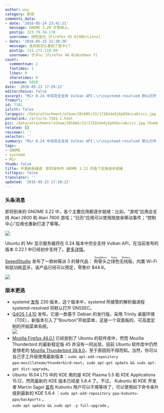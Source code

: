 ```yaml
---
author: wxy
category: 新闻
comments_data:
- date: '2016-05-24 23:41:21'
  message: GNOME 3.20 才刚用上。
  postip: 223.79.34.178
  username: 绿色圣光 [Firefox 45.0|GNU/Linux]
- date: '2016-05-25 21:38:36'
  message: 话说我怎么看到了欧卡2？
  postip: 115.171.118.89
  username: 朩ダo○ [Firefox 46.0|Windows 7]
count:
  commentnum: 2
  favtimes: 1
  likes: 0
  sharetimes: 0
  viewnum: 5020
date: '2016-05-23 17:28:22'
editorchoice: false
excerpt: "Mir 0.24 中将完全支持 Vulkan API；\r\nsystemd-resolved 默认打开 DNSSEC"
fromurl: ''
id: 7381
islctt: false
largepic: /data/attachment/album/201605/23/172824e6j6p85bcca6cccc.jpg
permalink: /article-7381-1.html
pic: /data/attachment/album/201605/23/172824e6j6p85bcca6cccc.jpg.thumb.jpg
related: []
reviewer: ''
selector: ''
summary: "Mir 0.24 中将完全支持 Vulkan API；\r\nsystemd-resolved 默认打开 DNSSEC"
tags:
- GNOME
- systemd
- Mir
thumb: false
title: 开源新闻速递：即将发布的 GNOME 3.22 的各个应用逐步就绪
titlepic: false
translator: ''
updated: '2016-05-23 17:28:22'
---
```


### 头条消息


即将到来的 GNOME 3.22 中，各个主要应用都逐步就绪：比如，“游戏”应用会支持 Atari 2600 和 Atari 7800 游戏；“日历”应用可以使用拖放来移动事件；“控制中心”应用也重新打造了等等。


![](/data/attachment/album/201605/23/172824e6j6p85bcca6cccc.jpg)


Ubuntu 的 Mir 显示服务器将在 0.24 版本中完全支持 Vulkan API，在当前发布的版本 0.22.1 中已经初步支持了。[更多详情](/article-7380-1.html)。


[SeeedStudio](http://www.seeedstudio.com/) 发布了一款树莓派 3 的替代品：<ruby> 狗骨头之绿色无线版 <rp>  （ </rp> <rt>  BeagleBone Green Wireless </rt> <rp>  ） </rp></ruby>，内置 Wi-Fi 和低功耗蓝牙。该产品已经可以预定，零售价 $44.9。


![](/data/attachment/album/201605/23/172824fkrwvrrv5rx5rx3b.jpg)


### 版本更迭


* systemd [发布](https://lists.freedesktop.org/archives/systemd-devel/2016-May/036583.html) 230 版本，这个版本中，systemd 所接管的解析器进程 systemd-resolved 将默认打开 DNSSEC。
* [Q4OS 1.4.10](http://q4os.org/blog.html#news160523) 发布。它是一款基于 Debian 的发行版，采用 Trinity 桌面环境（TDE），新版本引入了“Bourbon”开始菜单，这是一个双面板的、可高度定制的开始菜单系统。  
![](/data/attachment/album/201605/23/172825jpem27zrr125b1il.jpg)
* [Mozilla Firefox 46.0.1](https://lists.ubuntu.com/archives/ubuntu-security-announce/2016-May/003437.html) 已经放到了 Ubuntu 的软件库中，然而 Mozilla Thunderbird 的最新稳定版 45 并没有一同出现，目前 Ubuntu 软件库中仍然是很老的 [Mozilla Thunderbird 38.8.0](https://lists.ubuntu.com/archives/ubuntu-security-announce/2016-May/003436.html)，至于原因则不得而知。当然，你可以自己手工升级使用最新版本：`sudo apt-add-repository ppa:mozillateam/thunderbird-next`，`sudo apt-get update && sudo apt-get dist-upgrade`。
* Ubuntu 16.04 LTS 中的 KDE 用的是 KDE Plasma 5.5 和 KDE Applications 15.12，然而最新的 KDE 版本已经是 5.6.4 了。不过， Kubuntu 和 KDE 开发者 Marcin Sągol [宣布](https://plus.google.com/110954078302330754910/posts/XyzeaMysWFB?iem=4&gpawv=1&hl=en-US) Kubuntu 用户可以不用等待了，可以使用如下命令来升级到最新的 KDE 5.6.4 ：`sudo apt-add-repository ppa:kubuntu-ppa/backports` ，  
`sudo apt update && sudo apt -y full-upgrade` 。